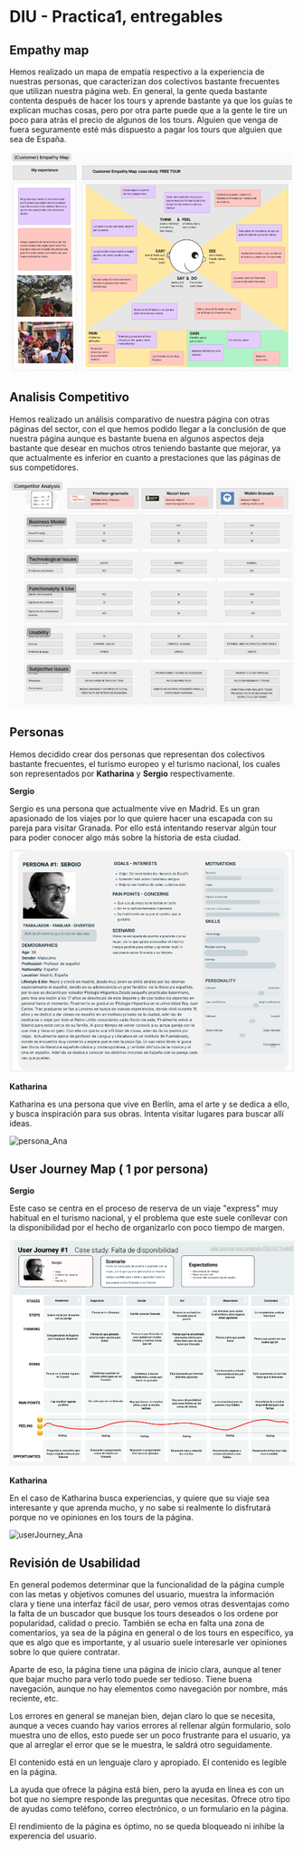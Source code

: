 # DIU - Practica1, entregables

## Empathy map

Hemos realizado un mapa de empatía respectivo a la experiencia de nuestras personas, que caracterizan dos colectivos bastante frecuentes que utilizan nuestra página web. En general, la gente queda bastante contenta después de hacer los tours y aprende bastante ya que los guías te explican muchas cosas, pero por otra parte puede que a la gente le tire un poco para atrás el precio de algunos de los tours. Alguien que venga de fuera seguramente esté más dispuesto a pagar los tours que alguien que sea de España.

![img](./empathyMap.PNG)

## Analisis Competitivo

Hemos realizado un análisis comparativo de nuestra página con otras páginas del sector, con el que hemos podido llegar a la conclusión de que nuestra página aunque es bastante buena en algunos aspectos deja bastante que desear en muchos otros teniendo bastante que mejorar, ya que actualmente es inferior en cuanto a prestaciones que las páginas de sus competidores.

![img](./analisisCompetitivo.PNG)


## Personas

Hemos decidido crear dos personas que representan dos colectivos bastante frecuentes, el turismo europeo y el turismo nacional, los cuales son representados por  **Katharina** y **Sergio** respectivamente.

**Sergio**

Sergio es una persona que actualmente vive en Madrid. Es un gran apasionado de los viajes por lo que quiere hacer una escapada con su pareja para visitar Granada. Por ello está intentando reservar algún tour para poder conocer algo más sobre la historia de esta ciudad.

![img](./persona_Ignacio.PNG)

**Katharina**

Katharina es una persona que vive en Berlín, ama el arte y se dedica a ello, y busca inspiración para sus obras. Intenta visitar lugares para buscar allí ideas.

<img width="1024" alt="persona_Ana" src="https://user-images.githubusercontent.com/77020767/227498209-2d4230fe-b17a-42dd-b19b-3553baaf5b4b.png">


## User Journey Map  ( 1 por persona)

**Sergio**

Este caso se centra en el proceso de reserva de un viaje "express" muy habitual en el turismo nacional, y el problema que este suele conllevar con la disponibilidad por el hecho de organizarlo con poco tiempo de margen.

![img](./userJourney_ignacio.PNG)


**Katharina**

En el caso de Katharina busca experiencias, y quiere que su viaje sea interesante y que aprenda mucho, y no sabe si realmente lo disfrutará porque no ve opiniones en los tours de la página.

![userJourney_Ana](https://user-images.githubusercontent.com/77020767/227498536-7cc75a9c-535d-4f46-84dd-323d4279506f.png)



## Revisión de Usabilidad 

En general podemos determinar que la funcionalidad de la página cumple con las metas y objetivos comunes del usuario, muestra la información clara y tiene una interfaz fácil de usar, pero vemos otras desventajas como la falta de un buscador que busque los tours deseados o los ordene por popularidad, calidad o precio. También se echa en falta una zona de comentarios, ya sea de la página en general o de los tours en específico, ya que es algo que es importante, y al usuario suele interesarle ver opiniones sobre lo que quiere contratar.

Aparte de eso, la página tiene una página de inicio clara, aunque al tener que bajar mucho para verlo todo puede ser tedioso. Tiene buena navegación, aunque no hay elementos como navegación por nombre, más reciente, etc.

Los errores en general se manejan bien, dejan claro lo que se necesita, aunque a veces cuando hay varios errores al rellenar algún formulario, solo muestra uno de ellos, esto puede ser un poco frustrante para el usuario, ya que al arreglar el error que se le muestra, le saldrá otro seguidamente.

El contenido está en un lenguaje claro y apropiado. El contenido es legible en la página.

La ayuda que ofrece la página está bien, pero la ayuda en línea es con un bot que no siempre responde las preguntas 
que necesitas. Ofrece otro tipo de ayudas como teléfono, correo electrónico, o un formulario en la página.

El rendimiento de la página es óptimo, no se queda bloqueado ni inhibe la experencia del usuario.
